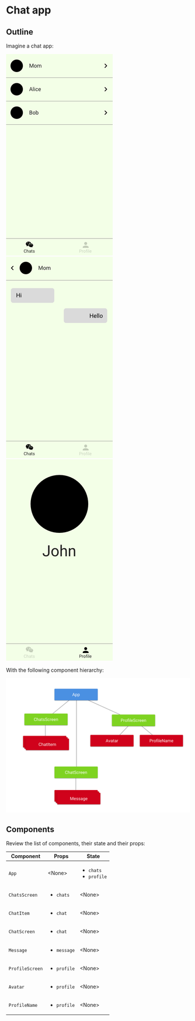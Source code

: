 # Chat app

## Outline

Imagine a chat app:

![Chats](./chats.png)
![Chat](./chat.png)
![Profile](./profile.png)

With the following component hierarchy:

![Hierarchy](./hierarchy.png)

## Components

Review the list of components, their state and their props:

| Component | Props | State |
| --------- | ----- | ----- |
| `App` | &lt;None&gt; | <ul><li>`chats`</li><li>`profile`</li></ul> |
| `ChatsScreen` | <ul><li>`chats`</li></ul> | &lt;None&gt; |
| `ChatItem` | <ul><li>`chat`</li></ul> | &lt;None&gt; |
| `ChatScreen` | <ul><li>`chat`</li></ul> | &lt;None&gt; |
| `Message` | <ul><li>`message`</li></ul> | &lt;None&gt; |
| `ProfileScreen` | <ul><li>`profile`</li></ul> | &lt;None&gt; |
| `Avatar` | <ul><li>`profile`</li></ul> | &lt;None&gt; |
| `ProfileName` | <ul><li>`profile`</li></ul> | &lt;None&gt; |

